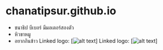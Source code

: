 # chanatipsur.github.io
* ชนาธิป บีเบอร์ มีมอเตอร์สองตัว
* หิวขาหมู
* อยากกินข้าว
Linked logo: [![alt text](/1.png)]
Linked logo: [![alt text](https://scontent.fbkk10-1.fna.fbcdn.net/v/t1.0-9/95340457_534169573940478_6148934644222918656_o.jpg?_nc_cat=102&ccb=2&_nc_sid=8bfeb9&_nc_ohc=5qLs3klJlMwAX-zA_FJ&_nc_oc=AQl1Q83YK8H1VsHxx_RP1x7oA9OdCMTYR5uRkWlEP-NpMuMpo5JcHDBZSOpkZuQf5cI&_nc_ht=scontent.fbkk10-1.fna&oh=30071c868127b775bba21b2f36496c5d&oe=5FE721EB)]